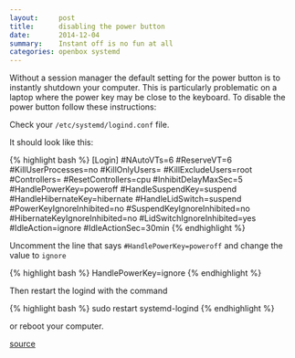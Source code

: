 ```yaml
---
layout:     post
title:      disabling the power button
date:       2014-12-04
summary:    Instant off is no fun at all
categories: openbox systemd
---
```


Without a session manager the default setting for the power button is to
instantly shutdown your computer.  This is particularly problematic on a
laptop where the power key may be close to the keyboard.  To disable the
power button follow these instructions:

Check your `/etc/systemd/logind.conf` file.

It should look like this:

{% highlight bash %}
[Login]
#NAutoVTs=6
#ReserveVT=6
#KillUserProcesses=no
#KillOnlyUsers=
#KillExcludeUsers=root
#Controllers=
#ResetControllers=cpu
#InhibitDelayMaxSec=5
#HandlePowerKey=poweroff
#HandleSuspendKey=suspend
#HandleHibernateKey=hibernate
#HandleLidSwitch=suspend
#PowerKeyIgnoreInhibited=no
#SuspendKeyIgnoreInhibited=no
#HibernateKeyIgnoreInhibited=no
#LidSwitchIgnoreInhibited=yes
#IdleAction=ignore
#IdleActionSec=30min
{% endhighlight %}

Uncomment the line that says `#HandlePowerKey=poweroff` 
and change the value to `ignore`

{% highlight bash %}
HandlePowerKey=ignore
{% endhighlight %}

Then restart the logind with the command

{% highlight bash %}
sudo restart systemd-logind
{% endhighlight %}

or reboot your computer.

[source](http://askubuntu.com/questions/362914/how-to-prevent-the-power-button-to-shutdown-directly-the-system)

